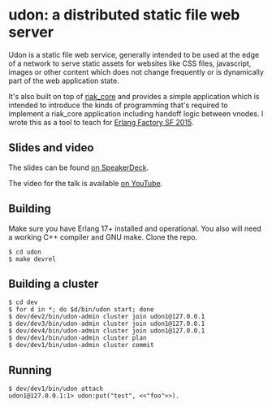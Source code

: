udon: a distributed static file web server
=============================

Udon is a static file web service, generally intended to be used at the edge of a network to serve static assets for websites like CSS files, javascript, images or other content which does not change frequently or is dynamically part of the web application state.

It's also built on top of [riak_core][0] and provides a simple application which is intended to introduce the kinds of programming that's required to implement a riak_core application including handoff logic between vnodes.  I wrote this as a tool to teach for [Erlang Factory SF 2015][1].

Slides and video
----------------
The slides can be found [on SpeakerDeck][2].

The video for the talk is available [on YouTube][3].

[0]: https://github.com/basho/riak_core
[1]: http://www.erlang-factory.com/sfbay2015/mark-allen
[2]: https://speakerdeck.com/mrallen1/building-distributed-applications-with-riak-core 
[3]: https://www.youtube.com/watch?v=LKsNbYf9mLw

Building
--------
Make sure you have Erlang 17+ installed and operational. You also will need a working C++ compiler and GNU make.  Clone the repo.

    $ cd udon 
    $ make devrel
  
Building a cluster
------------------

    $ cd dev
    $ for d in *; do $d/bin/udon start; done
    $ dev/dev2/bin/udon-admin cluster join udon1@127.0.0.1
    $ dev/dev3/bin/udon-admin cluster join udon1@127.0.0.1
    $ dev/dev4/bin/udon-admin cluster join udon1@127.0.0.1
    $ dev/dev1/bin/udon-admin cluster plan
    $ dev/dev1/bin/udon-admin cluster commit

Running
-------

    $ dev/dev1/bin/udon attach
    udon1@127.0.0.1:1> udon:put("test", <<"foo">>).
  
